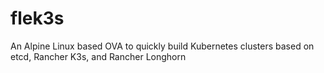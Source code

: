 # flek3s
An Alpine Linux based OVA to quickly build Kubernetes clusters based on etcd, Rancher K3s, and Rancher Longhorn
